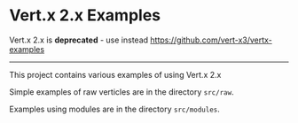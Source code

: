 # Vert.x 2.x Examples

Vert.x 2.x is **deprecated** - use instead https://github.com/vert-x3/vertx-examples

---

This project contains various examples of using Vert.x 2.x

Simple examples of raw verticles are in the directory `src/raw`.

Examples using modules are in the directory `src/modules`.
